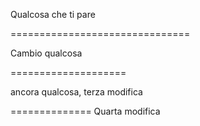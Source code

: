 Qualcosa che ti pare

===============================


Cambio qualcosa

====================

ancora qualcosa, terza modifica

==============
Quarta modifica
